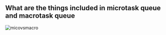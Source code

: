 ## What are the things included in microtask queue and macrotask queue
![micovsmacro](https://media2.dev.to/dynamic/image/width=800%2Cheight=%2Cfit=scale-down%2Cgravity=auto%2Cformat=auto/https%3A%2F%2Fdev-to-uploads.s3.amazonaws.com%2Fuploads%2Farticles%2Fspkr1vcojuaf9ho0yy06.png)
